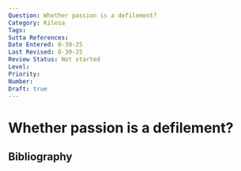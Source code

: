 ```yaml
---
Question: Whether passion is a defilement?
Category: Kilesa
Tags: 
Sutta References: 
Date Entered: 8-30-25
Last Revised: 8-30-25
Review Status: Not started
Level: 
Priority: 
Number: 
Draft: true
---
```


# Whether passion is a defilement?

## Bibliography

<!-- 

Notes:



 -->